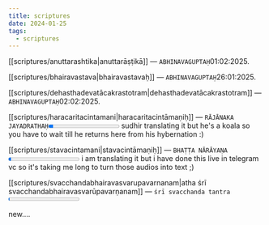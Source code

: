 ```yaml
---
title: scriptures
date: 2024-01-25
tags: 
  - scriptures
---
```


[[scriptures/anuttarashtika|anuttarāṣṭikā]] — `ABHINAVAGUPTAḤ`01:02:2025.

[[scriptures/bhairavastava|bhairavastavaḥ]] — `ABHINAVAGUPTAḤ`26:01:2025.

[[scriptures/dehasthadevatācakrastotram|dehasthadevatācakrastotram]] — `ABHINAVAGUPTAḤ`02:02:2025.

[[scriptures/haracaritacintamani|haracaritacintāmaṇiḥ]] — `RĀJĀNAKA JAYADRATHAḤ`<progress id="file" max="100" value="07">07%</progress> sudhir translating it but he's a koala so you have to wait till he returns here from his hybernation :)

[[scriptures/stavacintamani|stavacintāmaṇiḥ]] — `BHAṬṬA NĀRĀYAṆA`<progress id="file" max="100" value="04">04%</progress> i am translating it but i have done this live in telegram vc so it's taking me long to turn those audios into text ;)

[[scriptures/svacchandabhairavasvarupavarnanam|atha śrī svacchandabhairavasvarūpavarṇanam]] — `śrī svacchanda tantra`<progress id="file" max="100" value="02">02%</progress> 

new....

